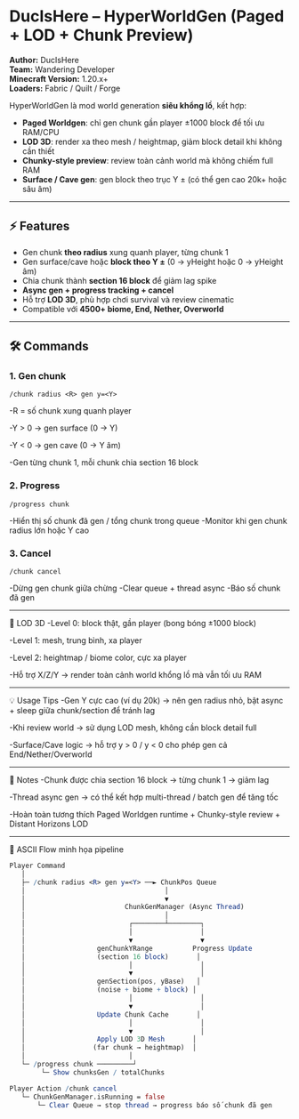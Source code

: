 # DucIsHere – HyperWorldGen (Paged + LOD + Chunk Preview)

**Author:** DucIsHere  
**Team:** Wandering Developer  
**Minecraft Version:** 1.20.x+  
**Loaders:** Fabric / Quilt / Forge  

HyperWorldGen là mod world generation **siêu khổng lồ**, kết hợp:  

- **Paged Worldgen**: chỉ gen chunk gần player ±1000 block để tối ưu RAM/CPU  
- **LOD 3D**: render xa theo mesh / heightmap, giảm block detail khi không cần thiết  
- **Chunky-style preview**: review toàn cảnh world mà không chiếm full RAM  
- **Surface / Cave gen**: gen block theo trục Y ± (có thể gen cao 20k+ hoặc sâu âm)  

---

## ⚡ Features

- Gen chunk **theo radius** xung quanh player, từng chunk 1  
- Gen surface/cave hoặc **block theo Y ±** (0 → yHeight hoặc 0 → yHeight âm)  
- Chia chunk thành **section 16 block** để giảm lag spike  
- **Async gen + progress tracking + cancel**  
- Hỗ trợ **LOD 3D**, phù hợp chơi survival và review cinematic  
- Compatible với **4500+ biome, End, Nether, Overworld**  

---

## 🛠 Commands

### 1. Gen chunk
```text
/chunk radius <R> gen y=<Y>
```
-R = số chunk xung quanh player

-Y > 0 → gen surface (0 → Y)

-Y < 0 → gen cave (0 → Y âm)

-Gen từng chunk 1, mỗi chunk chia section 16 block

### 2. Progress
```text
/progress chunk
```
-Hiển thị số chunk đã gen / tổng chunk trong queue
-Monitor khi gen chunk radius lớn hoặc Y cao

### 3. Cancel
```text
/chunk cancel
```
-Dừng gen chunk giữa chừng
-Clear queue + thread async
-Báo số chunk đã gen

---

🧩 LOD 3D
-Level 0: block thật, gần player (bong bóng ±1000 block)

-Level 1: mesh, trung bình, xa player

-Level 2: heightmap / biome color, cực xa player

-Hỗ trợ X/Z/Y → render toàn cảnh world khổng lồ mà vẫn tối ưu RAM

---

💡 Usage Tips
-Gen Y cực cao (ví dụ 20k) → nên gen radius nhỏ, bật async + sleep giữa chunk/section để tránh lag

-Khi review world → sử dụng LOD mesh, không cần block detail full

-Surface/Cave logic → hỗ trợ y > 0 / y < 0 cho phép gen cả End/Nether/Overworld

---

🔧 Notes
-Chunk được chia section 16 block → từng chunk 1 → giảm lag

-Thread async gen → có thể kết hợp multi-thread / batch gen để tăng tốc

-Hoàn toàn tương thích Paged Worldgen runtime + Chunky-style review + Distant Horizons LOD

---

🔹 ASCII Flow minh họa pipeline
```mathematica
Player Command
   │
   ├─ /chunk radius <R> gen y=<Y> ──► ChunkPos Queue
   │                                   │
   │                                   ▼
   │                         ChunkGenManager (Async Thread)
   │                                   │
   │                          ┌────────┴────────┐
   │                          │                 │
   │                          ▼                 ▼
   │                  genChunkYRange          Progress Update
   │                  (section 16 block)       │
   │                          │                 │
   │                          ▼                 │
   │                  genSection(pos, yBase)   │
   │                  (noise + biome + block) │
   │                          │                 │
   │                          ▼                 │
   │                  Update Chunk Cache       │
   │                          │                 │
   │                          ▼                 │
   │                  Apply LOD 3D Mesh       │
   │                 (far chunk → heightmap)  │
   │                          │
   └─ /progress chunk ─────────┘
        └─ Show chunksGen / totalChunks

Player Action /chunk cancel
   └─ ChunkGenManager.isRunning = false
       └─ Clear Queue → stop thread → progress báo số chunk đã gen
```

